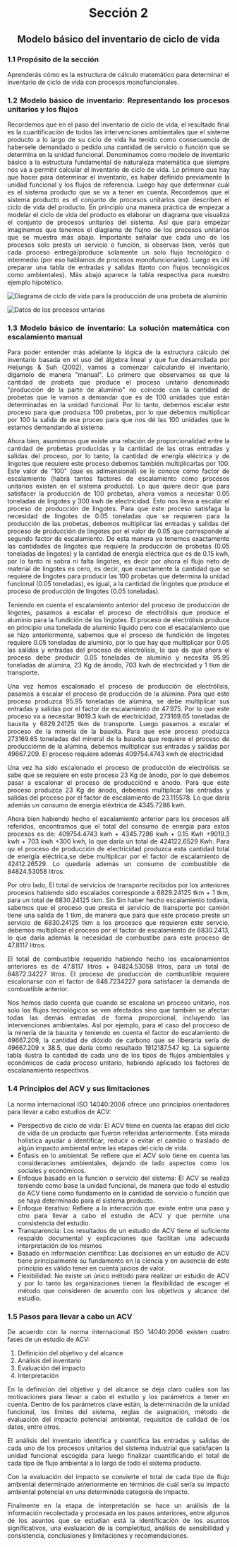 <div align="center">
  
  <h1>Sección 2</h1>

  <h2>Modelo básico del  inventario de ciclo de vida</h2>
</p>

</div>

<div align="justify">

### 1.1 Propósito de la sección
Aprenderás cómo es la estructura de cálculo matemático para determinar el inventario de ciclo de vida con procesos monofuncionales.

### 1.2 Modelo básico de inventario: Representando los procesos unitarios y los flujos


Recordemos que en el paso del inventario de ciclo de vida, el resultado final es la cuantificación de todos las intervenciones ambientales que el sisteme producto a lo largo de su ciclo de vida ha tenido como consecuencia de habersele demandado o pedido una cantidad de servicio o función que se determina en la unidad funcional. Denominamos como modelo de inventario básico a la estructura fundamental  de naturaleza matemática que siempre nos va a permitir calcular el inventario de ciclo de vida. Lo primero que hay que hacer para determinar el inventario, es haber definido previamente la unidad funcional y los flujos de referencia. Luego hay que determinar cuál es el sistema producto que se va a tener en cuenta. Recordemos que el sistema producto es el conjunto de procesos unitarios que describen el ciclo de vida del producto. En principio una manera práctica de empezar a modelar el ciclo de vida del producto es elaborar un diagrama que visualiza el conjunto de procesos unitarios del sistema. Así que para empezar imaginemos que tenemos el diagrama de flujno de los procesos unitarios que se muestra más abajo. Importante señalar que cada uno de los procesos solo presta un servicio o función, si observas bien, verás que cada proceso entrega/produce solamente un solo flujo tecnológico o intermedio (por eso hablamos de procesos monofuncionales). Luego es útil preparar una tabla de entradas y salidas (tanto con flujos tecnológicos como ambientales). Más abajo aparece la tabla respectiva para nuestro ejemplo hipotético.

![Diagrama de ciclo de vida para la producción de una probeta de aluminio](https://github.com/jrchaconcito/REPOTEST/blob/main/.graph/DIAGRAMA%20CV_Imagen%201.png)

![Datos de los procesos untarios](https://github.com/jrchaconcito/REPOTEST/blob/main/.graph/IMAGEN2_DATOS.png)

### 1.3 Modelo básico de inventario: La solución matemática con escalamiento manual

Para poder entender más adelante la lógica de la estructura cálculo del inventario basada en el uso del álgebra lineal y que fue desarrollada por Heijungs & Suh (2002), vamos a comenzar calculando el inventario, digamolo de manera "manual". Lo primero que observamos es que la cantidad de probeta que produce el proceso unitario denominado "producción de la parte de aluminio" no coincide con la cantidad de probetas que le vamos a demandar que es de 100 unidades que están determinadas en la unidad funcional. Por lo tanto, debemos escalar este proceso para que produzca 100 probetas, por lo que debemos multiplicar por 100 la salida de ese proceo para que nos dé las 100 unidades que le estamos demandando al sistema. 

Ahora bien, asumimnos que existe una relación de proporcionalidad entre la cantidad de probetas producidas y la cantidad de las otras entradas y salidas del proceso, por lo tanto, la cantidad de energía eléctrica y de lingotes que requiere este proceso debemos también multiplicarlas por 100. Este valor de "100" (que es adimensional) se le conoce como factor de escalamiento (habrá tantos factores de escalamiento como procesos unitarios existen en el sistema producto). Lo que quiere decir que para satisfacer la producción de 100 probetas, ahora vamos a necesitar 0.05 toneladas de lingotes y 300 kwh de electricidad. Esto nos lleva a escalar el proceso de producción de lingotes. Para que este proceso satisfaga la necesidad de lingotes de 0.05 toneladas que se requieren para la producción de las probetas, debemos multiplicar las entradas y salidas del proceso de producción de lingotes por el valor de 0.05 que corresponde al segundo factor de escalamiento. De esta manera ya tenemos exactamente las cantidades de lingotes que requiere la producción de probetas (0.05 toneladas de lingotes) y la cantidad de energía eléctrica que es de 0.15 kwh, por lo tanto ni sobra ni falta lingotes, es decir por ahora el flujo neto de material de lingotes es cero, es decir, que exactamente la cantidad que se requiere de lingotes para producir las 100 probetas que determina la unidad funcional (0.05 toneladas), es igual, a la cantidad de lingotes que produce el proceso de producción de lingotes (0.05 toneladas). 

Teniendo en cuenta el escalamiento anterior del proceso de producción de lingotes, pasamos a escalar el proceso de electrólisis que produce el aluminio para la fundición de los lingotes. El proceso de electrólisis produce en principio una tonelada de aluminio líquido pero con el esacalamiento que se hizo anteriormente,  sabemos que el proceso de fundición de lingotes requiere 0.05 toneladas de aluminio, por lo que hay que multiplicar por 0.05 las salidas y entradas del proceso de electrólisis, lo que da que ahora el proceso debe producir 0.05 toneladas de aluminio y necesita 95.95 toneladas de alúmina, 23 Kg de ánodo, 703 kwh de electricidad y 1 tkm de transporte.

Una vez hemos escalonado el proceso de producción de electrólisis, pasamos a escalar el proceso de producción de la alúmina. Para que este proceso produzca 95.95 toneladas de alúmina, se debe multiplicar sus entradas y salidas por el factor de escalamiento de 47.975. Por lo que este proceso va a necesitar 9019.3 kwh de electricidad, 273169.65 toneladas de bauxita y 6829.24125 tkm de transporte. Luego pasamos a escalar el proceso de la minería de la bauxita. Para que este proceso produzca 273169.65 toneladas del mineral de la bauxita que requiere el proceso de producciómn de la alúmina, debemos multiplicar sus entradas y salidas por 49667.209. El proceso requiere además 409754.4743 kwh de electricidad

Una vez ha sido escalonado el proceso de producción de electrólisis se sabe que se requiere en este proceso 23 Kg de ánodo, por lo que debemos pasar a escalonar el proceso de producciónd e ánodo. Para que este proceso produzca 23 Kg de ánodo, debemos multiplicar las entradas y salidas del proceso por el factor de escalamiento de 23.115578. Lo que daría además un consumo de energía eléxtrica de 4345.7286 kwh.

Ahora bien habiendo hecho el escalamiento anterior para los procesos allí referidos, encontramos que el total del consumo de energía para estos procesos es de: 409754.4743 kwh + 4345.7286 kwh + 0.15 Kwh +9019.3 kwh + 703 kwh +300 kwh, lo que daría un total de 424122.6529 Kwh. Para qu el proceso de producción de electricidad produzca esta cantidad total de energía eléctrica,se debe multiplicar por el factor de escalamiento de 42412.26529. Lo quedaría además un consumo de combustible de 84824.53058 litros.

Por otro lado, El total de servicios de transporte recibidos por los anteriores procesos habiendo sido escalados corresponde a 6829.24125 tkm + 1 tkm, para un total de 6830.24125 tkm. Sin Sin haber hecho escalamiento todavía, sabemos que el proceso que presta el servicio de transporte por camión tiene una salida de 1 tkm, de manera que para que este proceso preste un servicio de 6830.24125 tkm a los procesos que requieren este servcio, debemos multiplicar el proceso por el factor de escalamiento de 6830.2413, lo que daría además la necesidad de combustibe para este proceso de 47.8117 litros.

El total de combustible requerido habiendo hecho los escalonamientos anteriores es de 47.8117 litros + 84824.53058 litros, para un total de 84872.34227 litros. El proceso de producción de combustible requiere escalonarse con el factor de 848.7234227 para satisfacer la demanda de combustible anterior.

Nos hemos dado cuenta que cuando se escalona un proceso unitario, nos solo los flujos tecnológicos se ven afectados sino que también se afectan todas las demás entradas de forma proporcional, incluyendo las intervenciones ambientales. Así por ejemplo, para el caso del procceso de la minería de la bauxita y teniendo en cuenta el factor de escalamiento de 49667.209, la cantidad de dióxido de carbono que se liberaría sería de 49667.209 x 38.5, que daría como resultado 1912187.547 kg. La siguiente tabla ilustra la cantidad de cada uno de los tipos de flujos ambientales y económicos de cada proceso unitario, habiendo aplicado los factores de escalanamiento respectivos.






### 1.4 Principios del ACV y sus limitaciones
La norma internacional ISO 14040:2006 ofrece uno principios orientadores para llevar a cabo estudios de ACV:
- Perspectiva de ciclo de vida: El ACV tiene en cuenta las etapas del ciclo de vida de un producto que fueron referidas anteriormente. Esta mirada holística ayudar a identificar, reducir o evitar el cambio o traslado de algún impacto ambiental entre las etapas del ciclo de vida.
- Énfasis en lo ambiental: Se refiere que el ACV solo tiene en cuenta las consideraciones ambientales, dejando de lado aspectos como los sociales y económicos.
- Enfoque basado en la función o servicio del sistema: El ACV se realiza teniendo como base la unidad funcional, de manera que todo el estudio de ACV tiene como fundamento en la cantidad de servicio o función que se haya determinado para el sistema producto.
- Enfoque iterativo: Refiere a la interacción que existe entre una paso y otro para llevar a cabo el estudio de ACV y que permite una consistencia del estudio.
- Transparencia: Los resultados de un estudio de ACV tiene el suficiente respaldo documental y explicaciones que facilitan una adecuada interpretación de los mismos
- Basado en información científica: Las decisiones en un estudio de ACV tiene principalmente su fundamento en la ciencia y en ausencia de este principio es válido tener en cuenta juicios de valor.
- Flexibilidad: No existe un único método para realizar un estudio de ACV y por lo tanto las organizaciones tienen la flexibilidad de escoger el método que consideren de acuerdo con los objetivos y alcance del estudio.


### 1.5 Pasos para llevar a cabo un ACV
De acuerdo con la norma internacional ISO 14040:2006 existen cuatro fases de un estudio de ACV:
1. Definición del objetivo y del alcance
2. Análisis del inventario
3. Evaluación del impacto
4. Interpretación

En la definición del objetivo y del alcance se deja claro cuáles son las motivaciones para llevar a cabo el estudio y los parámetros a tener en cuenta. Dentro de los parámetros clave están, la determinación de la unidad funcional, los límites del sistema, reglas de asignación, método de evaluación del impacto potencial ambiental, requisitos de calidad de los datos, entre otros.

El análisis del inventario identifica y cuantifica las entradas y salidas de cada uno de los procesos unitarios del sistema industrial  que satisfacen la unidad funcional escogida
para luego finalizar cuantificando el  total  de cada tipo de flujo ambiental a lo largo de todo el sistema producto.

Con la evaluación del impacto se convierte el total de cada tipo de flujo ambiental determinado anteriormente en términos de cuál sería su impacto ambiental potencial en una determinada categoría de impacto.

Finalmente en la etapa de interpretación se hace un análisis de la información recolectada y procesada en los pasos anteriores, entre algunos de los asuntos que se estudian está la identificación de los asuntos significativos, una evaluación de la completitud, análisis de sensibilidad y consistencia, conclusiones y limitaciones y recomendaciones.

</div>
